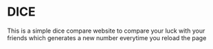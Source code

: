 # DICE 
 This is a simple dice compare website to compare your luck with your friends which generates a new number everytime you reload the page
